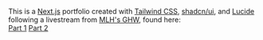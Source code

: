 This is a [Next.js](https://nextjs.org/) portfolio created with [Tailwind CSS](https://tailwindcss.com/), [shadcn/ui](https://ui.shadcn.com/), and [Lucide](https://lucide.dev/icons/) following a livestream from [MLH's GHW](https://ghw.mlh.io/), found here:</br>
[Part 1](https://www.youtube.com/watch?v=foVp5HI9P3g)
[Part 2](https://www.youtube.com/watch?v=UQiMUphmsCk)
